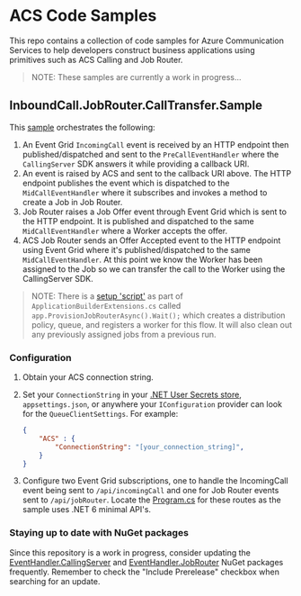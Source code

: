 # ACS Code Samples

This repo contains a collection of code samples for Azure Communication Services to help developers construct business applications using primitives such as ACS Calling and Job Router.

>NOTE: These samples are currently a work in progress...

## InboundCall.JobRouter.CallTransfer.Sample

This [sample](/InboundCall.JobRouter.CallTransfer.Sample/) orchestrates the following:

1. An Event Grid `IncomingCall` event is received by an HTTP endpoint then published/dispatched and sent to the `PreCallEventHandler` where the `CallingServer` SDK answers it while providing a callback URI.
2. An event is raised by ACS and sent to the callback URI above. The HTTP endpoint publishes the event which is dispatched to the `MidCallEventHandler` where it subscribes and invokes a method to create a Job in Job Router.
3. Job Router raises a Job Offer event through Event Grid which is sent to the HTTP endpoint. It is published and dispatched to the same `MidCallEventHandler` where a Worker accepts the offer.
4. ACS Job Router sends an Offer Accepted event to the HTTP endpoint using Event Grid where it's published/dispatched to the same `MidCallEventHandler`. At this point we know the Worker has been assigned to the Job so we can transfer the call to the Worker using the CallingServer SDK.

>NOTE: There is a [setup 'script'](/InboundCall.JobRouter.CallTransfer.Sample/src/ApplicationBuilderExtensions.cs) as part of `ApplicationBuilderExtensions.cs` called `app.ProvisionJobRouterAsync().Wait();` which creates a distribution policy, queue, and registers a worker for this flow. It will also clean out any previously assigned jobs from a previous run.

### Configuration

1. Obtain your ACS connection string.
2. Set your `ConnectionString` in your [.NET User Secrets store](https://docs.microsoft.com/en-us/aspnet/core/security/app-secrets?view=aspnetcore-6.0&tabs=windows), `appsettings.json`, or anywhere your `IConfiguration` provider can look for the `QueueClientSettings`. For example:

    ```json
    {
        "ACS" : {
            "ConnectionString": "[your_connection_string]",
        }
    }
    ```
3. Configure two Event Grid subscriptions, one to handle the IncomingCall event being sent to `/api/incomingCall` and one for Job Router events sent to `/api/jobRouter`. Locate the [Program.cs](/InboundCall.JobRouter.CallTransfer.Sample/src/Program.cs) for these routes as the sample uses .NET 6 minimal API's.
 
### Staying up to date with NuGet packages

Since this repository is a work in progress, consider updating the [EventHandler.CallingServer](https://www.nuget.org/packages/JasonShave.Azure.Communication.Service.EventHandler.CallingServer/) and [EventHandler.JobRouter](https://www.nuget.org/packages/JasonShave.Azure.Communication.Service.EventHandler.JobRouter/) NuGet packages frequently. Remember to check the "Include Prerelease" checkbox when searching for an update.
